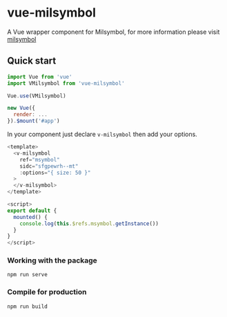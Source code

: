# vue-milsymbol

A Vue wrapper component for Milsymbol, for more information please visit [milsymbol](https://github.com/spatialillusions/milsymbol)

## Quick start

```js
import Vue from 'vue'
import VMilsymbol from 'vue-milsymbol'

Vue.use(VMilsymbol)

new Vue({
  render: ...
}).$mount('#app')
```

In your component just declare `v-milsymbol` then add your options.

```js
<template>
  <v-milsymbol
    ref="msymbol"
    sidc="sfgpewrh--mt"
    :options="{ size: 50 }"
  >
  </v-milsymbol>
</template>

<script>
export default {
  mounted() {
    console.log(this.$refs.msymbol.getInstance())
  }
}
</script>
```

### Working with the package
```
npm run serve
```

### Compile for production
```
npm run build
```